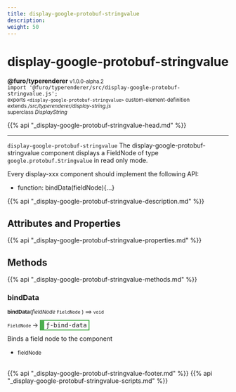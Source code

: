 ```yaml
---
title: display-google-protobuf-stringvalue
description: 
weight: 50
---
```


# display-google-protobuf-stringvalue
**@furo/typerenderer** <small>v1.0.0-alpha.2</small>
<br>`import '@furo/typerenderer/src/display-google-protobuf-stringvalue.js';`<small>
<br>exports `<display-google-protobuf-stringvalue>` custom-element-definition
<br>extends */src/typerenderer/display-string.js*
<br>superclass *DisplayString*</small>

{{% api "_display-google-protobuf-stringvalue-head.md" %}}

****

`display-google-protobuf-stringvalue`
The display-google-protobuf-stringvalue component displays a FieldNode of type `google.protobuf.Stringvalue` in read only mode.

Every display-xxx component should implement the following API:
- function: bindData(fieldNode){...}

{{% api "_display-google-protobuf-stringvalue-description.md" %}}


## Attributes and Properties
{{% api "_display-google-protobuf-stringvalue-properties.md" %}}




## Methods
{{% api "_display-google-protobuf-stringvalue-methods.md" %}}


### **bindData**
<small>**bindData**(*fieldNode* `FieldNode` ) ⟹ `void`</small>

<small>`FieldNode` </small> →
<span  style="border-width:2px 2px 2px 10px; border-style: solid;border-color:  rgb(76, 175, 80);font-family:monospace; padding:2px 4px;">ƒ-bind-data</span>

Binds a field node to the component

- <small>fieldNode </small>
<br><br>




{{% api "_display-google-protobuf-stringvalue-footer.md" %}}
{{% api "_display-google-protobuf-stringvalue-scripts.md" %}}

